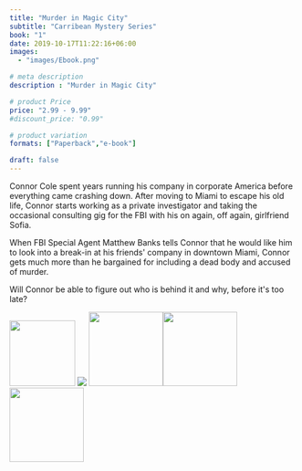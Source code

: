 ```yaml
---
title: "Murder in Magic City"
subtitle: "Carribean Mystery Series"
book: "1"
date: 2019-10-17T11:22:16+06:00
images: 
  - "images/Ebook.png"

# meta description
description : "Murder in Magic City"

# product Price
price: "2.99 - 9.99"
#discount_price: "0.99"

# product variation
formats: ["Paperback","e-book"]

draft: false
---
```


Connor Cole spent years running his company in corporate America before everything came crashing down. After moving to Miami to escape his old life, Connor starts working as a private investigator and taking the occasional consulting gig for the FBI with his on again, off again, girlfriend Sofia.

When FBI Special Agent Matthew Banks tells Connor that he would like him to look into a break-in at his friends' company in downtown Miami, Connor gets much more than he bargained for including a dead body and accused of murder. 

Will Connor be able to figure out who is behind it and why, before it's too late?

<!--- Amazon -->
<a href="https://www.amazon.com/Murder-Magic-City-Connor-Mystery-ebook/dp/B07D66BQXR" target="_blank"><img src="/images/amazon-books-badges/amazon-books.png" width="115"></a><!-- Apple Books --> <a href="https://books.apple.com/us/book/murder-in-magic-city/id1553957926?itsct=books_toolbox&itscg=30200&at=1001l36dB&ct=books_murder_in_magic_city&ls=1" target="_blank"><img src="/images/apple-books-badges/apple-books.svg"></a><!-- Barnes & Noble --> <a href="https://www.barnesandnoble.com/w/murder-in-magic-city-bryan-peabody/1136898130?ean=2940162833581" target="_blank"><img src="/images/bn/barnes-and-noble-buy-button.png" width="130"></a><a href="https://www.kobo.com/us/en/ebook/murder-in-magic-city-1" target="_blank"><img src="/images/kobo/kobo-buy-button.png" width="130"></a><a href="https://www.goodreads.com/book/show/53225352-murder-in-magic-city" target="_blank"><img src="/images/goodreads/add-to-goodreads.png" width="130"></a>